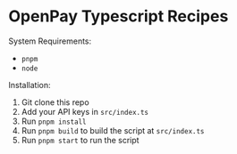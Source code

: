 # OpenPay Typescript Recipes
System Requirements:
- `pnpm`
- `node`

Installation:
1. Git clone this repo
2. Add your API keys in `src/index.ts`
3. Run `pnpm install`
4. Run `pnpm build` to build the script at `src/index.ts`
5. Run `pnpm start` to run the script
